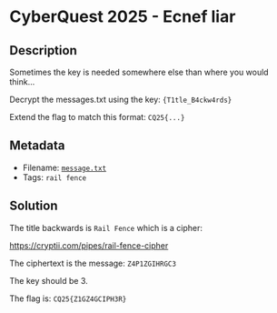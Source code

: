 # CyberQuest 2025 - Ecnef liar

## Description

Sometimes the key is needed somewhere else than where you would think...

Decrypt the messages.txt using the key: `{T1tle_B4ckw4rds}`

Extend the flag to match this format: `CQ25{...}`

## Metadata

- Filename: [`message.txt`](files/message.txt) 
- Tags: `rail fence`

## Solution

The title backwards is `Rail Fence` which is a cipher:

<https://cryptii.com/pipes/rail-fence-cipher>

The ciphertext is the message: `Z4P1ZGIHRGC3`

The key should be 3.

The flag is: `CQ25{Z1GZ4GCIPH3R}`